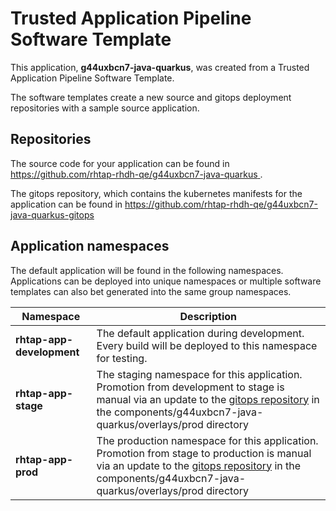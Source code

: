 # Trusted Application Pipeline Software Template

This application, **g44uxbcn7-java-quarkus**, was created from a Trusted Application Pipeline Software Template.

The software templates create a new source and gitops deployment repositories with a sample source application. 

## Repositories

The source code for your application can be found in [https://github.com/rhtap-rhdh-qe/g44uxbcn7-java-quarkus ](https://github.com/rhtap-rhdh-qe/g44uxbcn7-java-quarkus ).
 
The gitops repository, which contains the kubernetes manifests for the application can be found in 
[https://github.com/rhtap-rhdh-qe/g44uxbcn7-java-quarkus-gitops ](https://github.com/rhtap-rhdh-qe/g44uxbcn7-java-quarkus-gitops ) 

## Application namespaces 

The default application will be found in the following namespaces. Applications can be deployed into unique namespaces or multiple software templates can also bet generated into the same group namespaces.  

|  Namespace   |  Description   |  
| -------- | -------- |   
| **rhtap-app-development** | The default application during development. Every build will be deployed to this namespace for testing. | 
| **rhtap-app-stage** | The staging namespace for this application. Promotion from development to stage is manual via an update to the [gitops repository](https://github.com/rhtap-rhdh-qe/g44uxbcn7-java-quarkus-gitops ) in the components/g44uxbcn7-java-quarkus/overlays/prod directory |  
| **rhtap-app-prod** | The production namespace for this application. Promotion from stage to production is manual via an update to the [gitops repository](https://github.com/rhtap-rhdh-qe/g44uxbcn7-java-quarkus-gitops ) in the components/g44uxbcn7-java-quarkus/overlays/prod directory | 